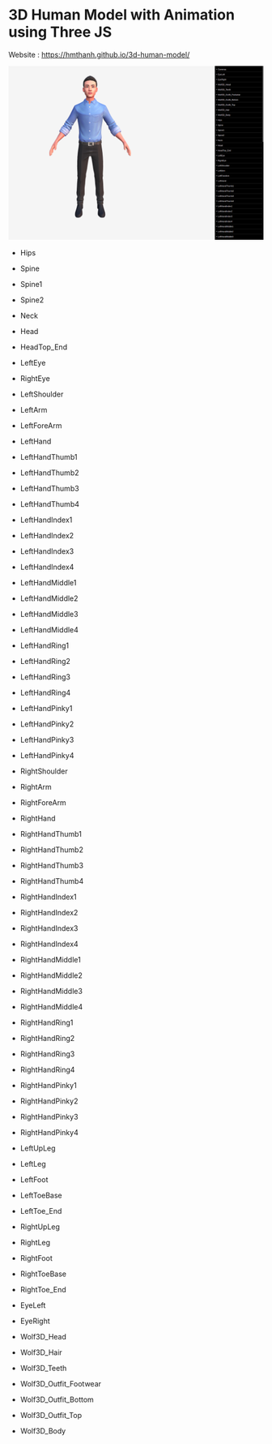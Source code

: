 # 3D Human Model with Animation using Three JS

Website : https://hmthanh.github.io/3d-human-model/

![My animated](demo_image.png)

* <Bone> Hips

* <Bone> Spine

* <Bone> Spine1

* <Bone> Spine2

* <Bone> Neck

* <Bone> Head

* <Bone> HeadTop_End

* <Bone> LeftEye

* <Bone> RightEye

* <Bone> LeftShoulder

* <Bone> LeftArm

* <Bone> LeftForeArm

* <Bone> LeftHand

* <Bone> LeftHandThumb1

* <Bone> LeftHandThumb2

* <Bone> LeftHandThumb3

* <Bone> LeftHandThumb4

* <Bone> LeftHandIndex1

* <Bone> LeftHandIndex2

* <Bone> LeftHandIndex3

* <Bone> LeftHandIndex4

* <Bone> LeftHandMiddle1

* <Bone> LeftHandMiddle2

* <Bone> LeftHandMiddle3

* <Bone> LeftHandMiddle4

* <Bone> LeftHandRing1

* <Bone> LeftHandRing2

* <Bone> LeftHandRing3

* <Bone> LeftHandRing4

* <Bone> LeftHandPinky1

* <Bone> LeftHandPinky2

* <Bone> LeftHandPinky3

* <Bone> LeftHandPinky4

* <Bone> RightShoulder

* <Bone> RightArm

* <Bone> RightForeArm

* <Bone> RightHand

* <Bone> RightHandThumb1

* <Bone> RightHandThumb2

* <Bone> RightHandThumb3

* <Bone> RightHandThumb4

* <Bone> RightHandIndex1

* <Bone> RightHandIndex2

* <Bone> RightHandIndex3

* <Bone> RightHandIndex4

* <Bone> RightHandMiddle1

* <Bone> RightHandMiddle2

* <Bone> RightHandMiddle3

* <Bone> RightHandMiddle4

* <Bone> RightHandRing1

* <Bone> RightHandRing2

* <Bone> RightHandRing3

* <Bone> RightHandRing4

* <Bone> RightHandPinky1

* <Bone> RightHandPinky2

* <Bone> RightHandPinky3

* <Bone> RightHandPinky4

* <Bone> LeftUpLeg

* <Bone> LeftLeg

* <Bone> LeftFoot

* <Bone> LeftToeBase

* <Bone> LeftToe_End

* <Bone> RightUpLeg

* <Bone> RightLeg

* <Bone> RightFoot

* <Bone> RightToeBase

* <Bone> RightToe_End

* <SkinnedMesh> EyeLeft

* <SkinnedMesh> EyeRight

* <SkinnedMesh> Wolf3D_Head

* <SkinnedMesh> Wolf3D_Hair

* <SkinnedMesh> Wolf3D_Teeth

* <SkinnedMesh> Wolf3D_Outfit_Footwear

* <SkinnedMesh> Wolf3D_Outfit_Bottom

* <SkinnedMesh> Wolf3D_Outfit_Top

* <SkinnedMesh> Wolf3D_Body
